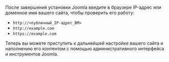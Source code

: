 После завершения установки Joomla введите в браузере IP-адрес или доменное имя вашего сайта, чтобы проверить его работу:

* `http://<публичный_IP-адрес_ВМ>`
* `http://example.com`
* `https://example.com`

Теперь вы можете приступить к дальнейшей настройке вашего сайта и наполнению его контентом с помощью административного интерфейса и инструментов Joomla.